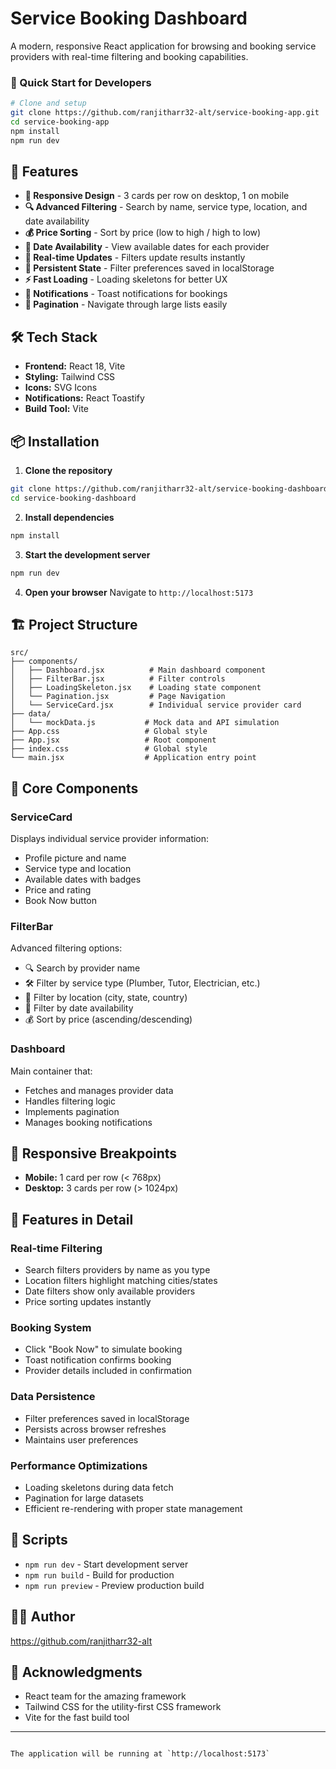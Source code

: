 # Service Booking Dashboard

A modern, responsive React application for browsing and booking service providers with real-time filtering and booking capabilities.

### 🚀 Quick Start for Developers

```bash
# Clone and setup
git clone https://github.com/ranjitharr32-alt/service-booking-app.git
cd service-booking-app
npm install
npm run dev
```

## 🚀 Features

- **📱 Responsive Design** - 3 cards per row on desktop, 1 on mobile
- **🔍 Advanced Filtering** - Search by name, service type, location, and date availability
- **💰 Price Sorting** - Sort by price (low to high / high to low)
- **📅 Date Availability** - View available dates for each provider
- **🎯 Real-time Updates** - Filters update results instantly
- **💾 Persistent State** - Filter preferences saved in localStorage
- **⚡ Fast Loading** - Loading skeletons for better UX
- **🔔 Notifications** - Toast notifications for bookings
- **📄 Pagination** - Navigate through large lists easily

## 🛠️ Tech Stack

- **Frontend:** React 18, Vite
- **Styling:** Tailwind CSS
- **Icons:** SVG Icons
- **Notifications:** React Toastify
- **Build Tool:** Vite

## 📦 Installation

1. **Clone the repository**
```bash
git clone https://github.com/ranjitharr32-alt/service-booking-dashboard.git
cd service-booking-dashboard
```

2. **Install dependencies**
```bash
npm install
```

3. **Start the development server**
```bash
npm run dev
```

4. **Open your browser**
Navigate to `http://localhost:5173`

## 🏗️ Project Structure

```
src/
├── components/
│   ├── Dashboard.jsx          # Main dashboard component
│   ├── FilterBar.jsx          # Filter controls
│   ├── LoadingSkeleton.jsx    # Loading state component
│   └── Pagination.jsx         # Page Navigation
│   └── ServiceCard.jsx        # Individual service provider card
├── data/
│   └── mockData.js           # Mock data and API simulation
├── App.css                   # Global style
├── App.jsx                   # Root component
├── index.css                 # Global style
└── main.jsx                  # Application entry point
```

## 🎯 Core Components

### ServiceCard
Displays individual service provider information:
- Profile picture and name
- Service type and location
- Available dates with badges
- Price and rating
- Book Now button

### FilterBar
Advanced filtering options:
- 🔍 Search by provider name
- 🛠️ Filter by service type (Plumber, Tutor, Electrician, etc.)
- 📍 Filter by location (city, state, country)
- 📅 Filter by date availability
- 💰 Sort by price (ascending/descending)

### Dashboard
Main container that:
- Fetches and manages provider data
- Handles filtering logic
- Implements pagination
- Manages booking notifications

## 📱 Responsive Breakpoints

- **Mobile:** 1 card per row (< 768px)
- **Desktop:** 3 cards per row (> 1024px)

## 🎨 Features in Detail

### Real-time Filtering
- Search filters providers by name as you type
- Location filters highlight matching cities/states
- Date filters show only available providers
- Price sorting updates instantly

### Booking System
- Click "Book Now" to simulate booking
- Toast notification confirms booking
- Provider details included in confirmation

### Data Persistence
- Filter preferences saved in localStorage
- Persists across browser refreshes
- Maintains user preferences

### Performance Optimizations
- Loading skeletons during data fetch
- Pagination for large datasets
- Efficient re-rendering with proper state management

## 📄 Scripts

- `npm run dev` - Start development server
- `npm run build` - Build for production
- `npm run preview` - Preview production build

## 👨‍💻 Author

https://github.com/ranjitharr32-alt

## 🙏 Acknowledgments

- React team for the amazing framework
- Tailwind CSS for the utility-first CSS framework
- Vite for the fast build tool

---





```

The application will be running at `http://localhost:5173`
